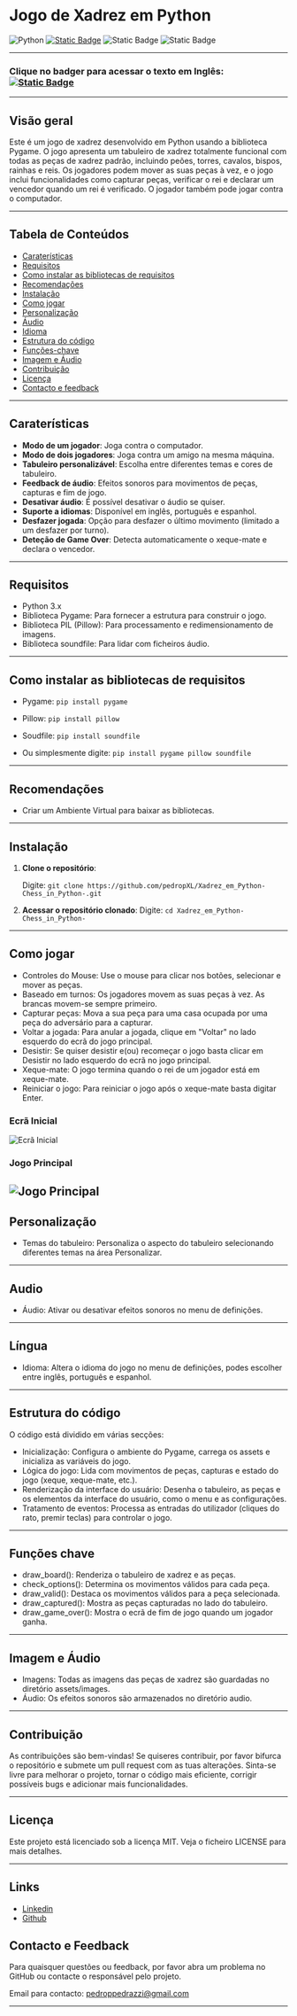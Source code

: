 # **Jogo de Xadrez em Python**
![Python](https://img.shields.io/badge/Python-FFD43B?style=for-the-badge&logo=python&logoColor=blue)
[![Static Badge](https://img.shields.io/badge/LinkedIn-www.linkedin.com%2Fin%2Fpedropedrazzi-blue)](https://www.linkedin.com/in/pedropedrazzi)
![Static Badge](https://img.shields.io/badge/License-MIT%20License-red)
![Static Badge](https://img.shields.io/badge/Portugu%C3%AAs%20-%20BR%20-%20green?style=plastic&labelColor=blue)

---
### **Clique no badger para acessar o texto em Inglês:** [![Static Badge](https://img.shields.io/badge/English%20-%20US%20-%20black?style=plastic&labelColor=yellow)](README.en.md)

---

## **Visão geral**

Este é um jogo de xadrez desenvolvido em Python usando a biblioteca Pygame. O jogo apresenta um tabuleiro de xadrez totalmente funcional com todas as peças de xadrez padrão, incluindo peões, torres, cavalos, bispos, rainhas e reis. Os jogadores podem mover as suas peças à vez, e o jogo inclui funcionalidades como capturar peças, verificar o rei e declarar um vencedor quando um rei é verificado. O jogador também pode jogar contra o computador.

---

## **Tabela de Conteúdos**

- [Caraterísticas](#caraterísticas)
- [Requisitos](#requisitos)
- [Como instalar as bibliotecas de requisitos](#como-instalar-as-bibliotecas-de-requisitos)
- [Recomendações](#recomendações)
- [Instalação](#instalação)
- [Como jogar](#comojogar)
- [Personalização](#personalização)
- [Áudio](#áudio)
- [Idioma](#idioma)
- [Estrutura do código](#estrutura-do-código)
- [Funções-chave](#funções-chave)
- [Imagem e Áudio](#imagem-e-audio)
- [Contribuição](#contribuição)
- [Licença](#licença)
- [Contacto e feedback](#contacto-e-feedback)
---

## **Caraterísticas**
- **Modo de um jogador**: Joga contra o computador.
- **Modo de dois jogadores**: Joga contra um amigo na mesma máquina.
- **Tabuleiro personalizável**: Escolha entre diferentes temas e cores de tabuleiro.
- **Feedback de áudio**: Efeitos sonoros para movimentos de peças, capturas e fim de jogo.
- **Desativar áudio**: É possível desativar o áudio se quiser.
- **Suporte a idiomas**: Disponível em inglês, português e espanhol.
- **Desfazer jogada**: Opção para desfazer o último movimento (limitado a um desfazer por turno).
- **Deteção de Game Over**: Detecta automaticamente o xeque-mate e declara o vencedor.

---

## **Requisitos**
- Python 3.x
- Biblioteca Pygame: Para fornecer a estrutura para construir o jogo.
- Biblioteca PIL (Pillow): Para processamento e redimensionamento de imagens.
- Biblioteca soundfile: Para lidar com ficheiros áudio.

---

## **Como instalar as bibliotecas de requisitos**

- Pygame: `pip install pygame`
- Pillow: `pip install pillow`
- Soudfile: `pip install soundfile`

- Ou simplesmente digite: `pip install pygame pillow soundfile`

---

## **Recomendações**

- Criar um Ambiente Virtual para baixar as bibliotecas.

---

## **Instalação**
1. **Clone o repositório**:
   
   Digite: `git clone https://github.com/pedropXL/Xadrez_em_Python-Chess_in_Python-.git`

2. **Acessar o repositório clonado**:
    Digite: `cd Xadrez_em_Python-Chess_in_Python-`

---

## **Como jogar**

- Controles do Mouse: Use o mouse para clicar nos botões, selecionar e mover as peças.
- Baseado em turnos: Os jogadores movem as suas peças à vez. As brancas movem-se sempre primeiro.
- Capturar peças: Mova a sua peça para uma casa ocupada por uma peça do adversário para a capturar.
- Voltar a jogada: Para anular a jogada, clique em "Voltar" no lado esquerdo do ecrã do jogo principal.
- Desistir: Se quiser desistir e(ou) recomeçar o jogo basta clicar em Desistir no lado esquerdo do ecrã no jogo principal.
- Xeque-mate: O jogo termina quando o rei de um jogador está em xeque-mate.
- Reiniciar o jogo: Para reiniciar o jogo após o xeque-mate basta digitar Enter.

### **Ecrã Inicial**

![Ecrã Inicial](/README_images/Initial%20screen.png)

### **Jogo Principal**
![Jogo Principal](/README_images/Main%20game.png)
---

## **Personalização**

- Temas do tabuleiro: Personaliza o aspecto do tabuleiro selecionando diferentes temas na área Personalizar.

---

## **Audio**

- Áudio: Ativar ou desativar efeitos sonoros no menu de definições.

---

## **Língua**

- Idioma: Altera o idioma do jogo no menu de definições, podes escolher entre inglês, português e espanhol.

---

## **Estrutura do código**

O código está dividido em várias secções:

- Inicialização: Configura o ambiente do Pygame, carrega os assets e inicializa as variáveis do jogo.
- Lógica do jogo: Lida com movimentos de peças, capturas e estado do jogo (xeque, xeque-mate, etc.).
- Renderização da interface do usuário: Desenha o tabuleiro, as peças e os elementos da interface do usuário, como o menu e as configurações.
- Tratamento de eventos: Processa as entradas do utilizador (cliques do rato, premir teclas) para controlar o jogo.

---

## **Funções chave**

- draw_board(): Renderiza o tabuleiro de xadrez e as peças.
- check_options(): Determina os movimentos válidos para cada peça.
- draw_valid(): Destaca os movimentos válidos para a peça selecionada.
- draw_captured(): Mostra as peças capturadas no lado do tabuleiro.
- draw_game_over(): Mostra o ecrã de fim de jogo quando um jogador ganha.

---

## **Imagem e Áudio**

- Imagens: Todas as imagens das peças de xadrez são guardadas no diretório assets/images.
- Áudio: Os efeitos sonoros são armazenados no diretório audio.

---

## **Contribuição**

As contribuições são bem-vindas! Se quiseres contribuir, por favor bifurca o repositório e submete um pull request com as tuas alterações. Sinta-se livre para melhorar o projeto, tornar o código mais eficiente, corrigir possíveis bugs e adicionar mais funcionalidades.

---

## **Licença**
Este projeto está licenciado sob a licença MIT. Veja o ficheiro LICENSE para mais detalhes.

---

## **Links**

- [Linkedin](https://www.linkedin.com/in/pedropedrazzi)
- [Github](https://github.com/pedropXL)

## **Contacto e Feedback**

Para quaisquer questões ou feedback, por favor abra um problema no GitHub ou contacte o responsável pelo projeto.

Email para contacto: pedroppedrazzi@gmail.com

---